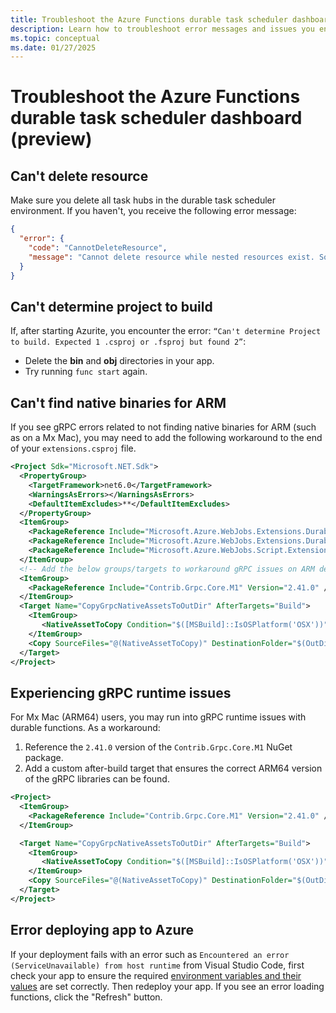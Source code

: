 ```yaml
---
title: Troubleshoot the Azure Functions durable task scheduler dashboard (preview)
description: Learn how to troubleshoot error messages and issues you encounter while using the Azure Functions durable task scheduler.
ms.topic: conceptual
ms.date: 01/27/2025
---
```


# Troubleshoot the Azure Functions durable task scheduler dashboard (preview)

## Can't delete resource

Make sure you delete all task hubs in the durable task scheduler environment. If you haven't, you receive the following error message:

```json
{
  "error": {
    "code": "CannotDeleteResource",
    "message": "Cannot delete resource while nested resources exist. Some existing nested resource IDs include: 'Microsoft.DurableTask/schedulers/YOUR_SCHEDULER/taskhubs/YOUR_TASKHUB'. Please delete all nested resources before deleting this resource."
  }
}
```

## Can't determine project to build

If, after starting Azurite, you encounter the error: `“Can't determine Project to build. Expected 1 .csproj or .fsproj but found 2”`:
- Delete the **bin** and **obj** directories in your app.
- Try running `func start` again.

## Can't find native binaries for ARM

If you see gRPC errors related to not finding native binaries for ARM (such as on a Mx Mac), you may need to add the following workaround to the end of your `extensions.csproj` file.

```xml
<Project Sdk="Microsoft.NET.Sdk">
  <PropertyGroup>
    <TargetFramework>net6.0</TargetFramework>
    <WarningsAsErrors></WarningsAsErrors>
    <DefaultItemExcludes>**</DefaultItemExcludes>
  </PropertyGroup>
  <ItemGroup>
    <PackageReference Include="Microsoft.Azure.WebJobs.Extensions.DurableTask" Version="2.13.7" />
    <PackageReference Include="Microsoft.Azure.WebJobs.Extensions.DurableTask.AzureManaged" Version="0.3.0-alpha" />
    <PackageReference Include="Microsoft.Azure.WebJobs.Script.ExtensionsMetadataGenerator" Version="1.1.3" />
  </ItemGroup>
  <!-- Add the below groups/targets to workaround gRPC issues on ARM devices. -->  
  <ItemGroup>
    <PackageReference Include="Contrib.Grpc.Core.M1" Version="2.41.0" />
  </ItemGroup>
  <Target Name="CopyGrpcNativeAssetsToOutDir" AfterTargets="Build">
    <ItemGroup>
       <NativeAssetToCopy Condition="$([MSBuild]::IsOSPlatform('OSX'))" Include="$(OutDir)runtimes/osx-arm64/native/*"/>
    </ItemGroup>
    <Copy SourceFiles="@(NativeAssetToCopy)" DestinationFolder="$(OutDir).azurefunctions/runtimes/osx-arm64/native"/>
  </Target>
</Project>
```

## Experiencing gRPC runtime issues

For Mx Mac (ARM64) users, you may run into gRPC runtime issues with durable functions. As a workaround:
1. Reference the `2.41.0` version of the `Contrib.Grpc.Core.M1` NuGet package.
1. Add a custom after-build target that ensures the correct ARM64 version of the gRPC libraries can be found.
 
```xml
<Project>
  <ItemGroup>
    <PackageReference Include="Contrib.Grpc.Core.M1" Version="2.41.0" />
  </ItemGroup>

  <Target Name="CopyGrpcNativeAssetsToOutDir" AfterTargets="Build">
    <ItemGroup>
       <NativeAssetToCopy Condition="$([MSBuild]::IsOSPlatform('OSX'))" Include="$(OutDir)runtimes/osx-arm64/native/*"/>
    </ItemGroup>
    <Copy SourceFiles="@(NativeAssetToCopy)" DestinationFolder="$(OutDir).azurefunctions/runtimes/osx-arm64/native"/>
  </Target>
</Project>     
``` 

## Error deploying app to Azure 

If your deployment fails with an error such as `Encountered an error (ServiceUnavailable) from host runtime` from Visual Studio Code, first check your app to ensure the required [environment variables and their values](./develop-with-durable-task-scheduler.md#add-environment-variables-to-app) are set correctly. Then redeploy your app. If you see an error loading functions, click the "Refresh" button. 